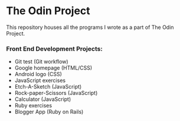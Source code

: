 The Odin Project
================

This repository houses all the programs I wrote as a part of The Odin Project.

### Front End Development Projects:

* Git test (Git workflow)
* Google homepage (HTML/CSS) 
* Android logo (CSS)
* JavaScript exercises
* Etch-A-Sketch (JavaScript)
* Rock-paper-Scissors (JavaScript)
* Calculator (JavaScript)
* Ruby exercises
* Blogger App (Ruby on Rails)
